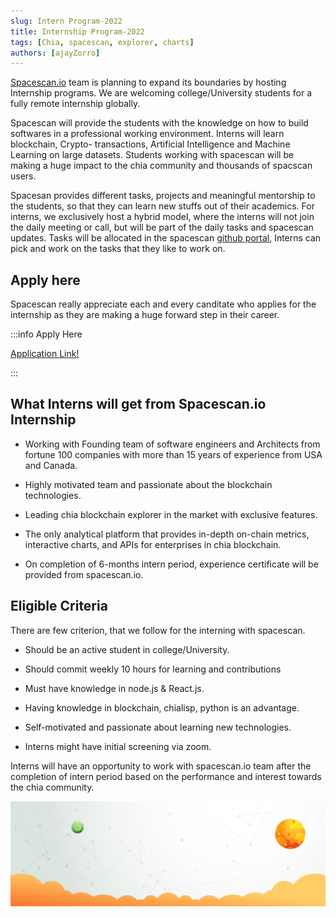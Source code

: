 ```yaml
---
slug: Intern Program-2022
title: Internship Program-2022
tags: [Chia, spacescan, explorer, charts]
authors: [ajayZorro]
---
```

[Spacescan.io](https://www.spacescan.io/) team is planning to expand its boundaries by hosting Internship programs. We are welcoming college/University students for a fully remote internship globally.

 Spacescan will provide the students with the knowledge on how to build softwares in a professional working environment. Interns will learn blockchain, Crypto- transactions, Artificial Intelligence and Machine Learning on large datasets. Students working with spacescan will be making a huge impact to the chia community and thousands of spacscan users. 

Spacesan provides different tasks, projects and meaningful mentorship to the students, so that they can learn new stuffs out of their academics. For interns, we exclusively host a hybrid model, where the interns will not join the daily meeting or call, but will be part of the daily tasks and spacescan updates. Tasks will be allocated in the spacescan [github portal](https://github.com/spacescan-io), Interns can pick and work on the tasks that they like to work on. 

## Apply here 

Spacescan really appreciate each and every canditate who applies for the internship as they are making a huge forward step in their career. 

:::info Apply Here

[Application Link!](https://forms.gle/dSMFa7rT7u3dERsT7)

:::

## What Interns will get from Spacescan.io Internship

- Working with Founding team of software engineers and Architects from fortune 100 companies with more than 15 years of experience from USA and Canada.

- Highly motivated team and passionate about the blockchain technologies.​

- Leading chia blockchain explorer in the market with exclusive features. 

- The only analytical platform that provides in-depth on-chain metrics, interactive charts, and APIs for enterprises in chia blockchain.​

- On completion of 6-months intern period, experience certificate will be provided from spacescan.io. ​

## Eligible Criteria 

There are few criterion, that we follow for the interning with spacescan. 

- Should be an active student in college/University.

- Should commit weekly 10 hours for learning and contributions

- Must have knowledge in node.js & React.js.

- Having knowledge in blockchain, chialisp, python is an advantage.

- Self-motivated and passionate about learning new technologies.

- Interns might have initial screening via zoom.

Interns will have an opportunity to work with spacescan.io team after the completion of intern period based on the performance and interest towards the chia community. 



![background_non_footer](./background_non_footer.jpg)